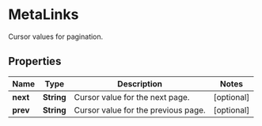 

# MetaLinks

Cursor values for pagination.

## Properties

| Name | Type | Description | Notes |
|------------ | ------------- | ------------- | -------------|
|**next** | **String** | Cursor value for the next page. |  [optional] |
|**prev** | **String** | Cursor value for the previous page. |  [optional] |



